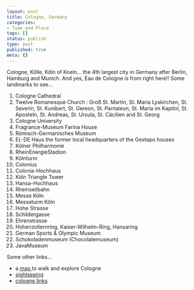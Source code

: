 ```yaml
---
layout: post
title: Cologne, Germany
categories:
- Time and Place
tags: []
status: publish
type: post
published: true
meta: {}
---
```

Cologne, Kölle, Köln of Koeln... the 4th largest city in Germany after Berlin, Hamburg and Munich. And yes, Eau de Cologne is from right here!! Some landmarks to see...

1. Cologne Cathedral
2. Twelve Romanesque Church : Groß St. Martin, St. Maria Lyskirchen, St. Severin, St. Kunibert, St. Gereon, St. Pantaleon, St. Maria im Kapitol, St. Aposteln, St. Andreas, St. Ursula, St. Cäcilien and St. Georg
3. Cologne University
4. Fragrance-Museum Farina House
5. Römisch-Germanisches Museum
6. EL-DE Haus the former local headquarters of the Gestapo houses
7. Kölner Philharmonie
8. RheinEnergieStadion
9. Kölnturm
10. Colonius 
11. Colonia-Hochhaus
12. Köln Triangle Tower
13. Hansa-Hochhaus 
14. Rheinseilbahn
15. Messe Köln
16. Messeturm Köln
17. Hohe Strasse
18. Schildergasse
19. Ehrenstrasse
20. Hohenzollernring, Kaiser-Wilhelm-Ring, Hansaring
21. German Sports & Olympic Museum
22. Schokoladenmuseum (Chocolatemuseum)
23. JavaMuseum

Some other links...
- a [map ](http://www.audiotravel.com/map-cologne-germany)to walk and explore Cologne
- [sightseeing](http://www.koeln.de/en/tourism/sightseeing.html)
- [cologne links](http://www.rudesheim-rhine.info/z-cologne.htm)
